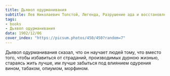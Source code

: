 ```yaml
---
title: Дьявол одурманивания
subtitle: Лев Николаевич Толстой, Легенда, Разрушение ада и восстановление его
tags:
- books
- Дьявол одурманивания
data: 1902/12/06
cover_index: "https://picsum.photos/450/450?random=7"
---
```






Дьявол одурманивания сказал, что он научает людей тому, что вместо того, чтобы избавиться от страданий, производимых дурною жизнью, стараясь жить лучше, им лучше забыться под влиянием одурения вином, табаком, опиумом, морфином.
